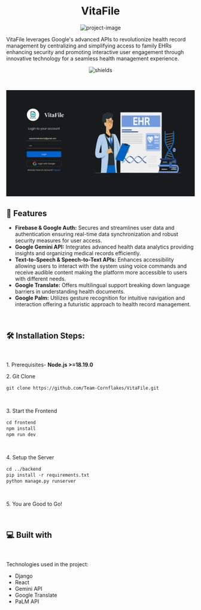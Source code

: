 <h1 align="center" id="title">VitaFile</h1>

<p align="center"><img src="https://socialify.git.ci/Team-Cornflakes/VitaFile/image?description=1&amp;font=KoHo&amp;language=1&amp;name=1&amp;owner=1&amp;pattern=Solid&amp;stargazers=1&amp;theme=Dark" alt="project-image"></p>

<p id="description">VitaFile leverages Google's advanced APIs to revolutionize health record management by centralizing and simplifying access to family EHRs enhancing security and promoting interactive user engagement through innovative technology for a seamless health management experience.</p>

<p align="center"><img src="https://img.shields.io/badge/Build-Vitafile-red?logo=npm" alt="shields"></p>
<br>

<p align="center">
  <img src="./frontend/src/assets/Login_page.png" alt="Description of Image">
  <!-- Add more images as needed -->
</p>

<h2>🧐 Features</h2>

*   **Firebase & Google Auth:** Secures and streamlines user data and authentication ensuring real-time data synchronization and robust security measures for user access.
*   **Google Gemini API:** Integrates advanced health data analytics providing insights and organizing medical records efficiently.
*   **Text-to-Speech & Speech-to-Text APIs:** Enhances accessibility allowing users to interact with the system using voice commands and receive audible content making the platform more accessible to users with different needs.
*  **Google Translate:** Offers multilingual support breaking down language barriers in understanding health documents.
*  **Google Palm:** Utilizes gesture recognition for intuitive navigation and interaction offering a futuristic approach to health record management.
<br>
<h2>🛠️ Installation Steps:</h2>
<br>
<p> 1. Prerequisites- <b>Node.js >=18.19.0</b> </p>

<p>2. Git Clone</p>

```
git clone https://github.com/Team-Cornflakes/VitaFile.git
```
<br>
<p> 3. Start the Frontend </p>

```
cd frontend
npm install
npm run dev
```
<br>

  <p> 4. Setup the Server </p>

```
cd ../backend
pip install -r requirements.txt
python manage.py runserver
```
<br>
  
<p> 5. You are Good to Go! </p>
<br>
<h2>💻 Built with</h2>
<br>

Technologies used in the project:

*   Django
*   React
*   Gemini API
*   Google Translate
*   PaLM API